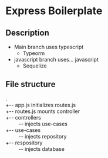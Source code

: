 # Express Boilerplate

## Description
- Main branch uses typescript
  - Typeorm
- javascript branch uses... javascript
  - Sequelize

## File structure
. \
+-- app.js initializes routes.js \
+-- routes.js mounts controller \
+-- controllers \
&nbsp;&nbsp;&nbsp;&nbsp;&nbsp;&nbsp;&nbsp;&nbsp;&nbsp;-- injects use-cases \
+-- use-cases \
&nbsp;&nbsp;&nbsp;&nbsp;&nbsp;&nbsp;&nbsp;&nbsp;&nbsp;-- injects repository \
+-- respository \
&nbsp;&nbsp;&nbsp;&nbsp;&nbsp;&nbsp;&nbsp;&nbsp;&nbsp;-- injects database